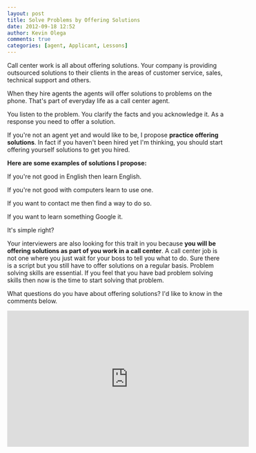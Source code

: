 ```yaml
---
layout: post
title: Solve Problems by Offering Solutions
date: 2012-09-18 12:52
author: Kevin Olega
comments: true
categories: [agent, Applicant, Lessons]
---
```

Call center work is all about offering solutions. Your company is providing outsourced solutions to their clients in the areas of customer service, sales, technical support and others.

When they hire agents the agents will offer solutions to problems on the phone. That's part of everyday life as a call center agent.

You listen to the problem. You clarify the facts and you acknowledge it. As a response you need to offer a solution.

If you're not an agent yet and would like to be, I propose **practice offering solutions**. In fact if you haven't been hired yet I'm thinking, you should start offering yourself solutions to get you hired.

**Here are some examples of solutions I propose:**

If you're not good in English then learn English.

If you're not good with computers learn to use one.

If you want to contact me then find a way to do so.

If you want to learn something Google it.

It's simple right?

Your interviewers are also looking for this trait in you because **you will be offering solutions as part of you work in a call center**. A call center job is not one where you just wait for your boss to tell you what to do. Sure there is a script but you still have to offer solutions on a regular basis. Problem solving skills are essential. If you feel that you have bad problem solving skills then now is the time to start solving that problem.

What questions do you have about offering solutions? I'd like to know in the comments below.

<iframe width="560" height="315" src="https://www.youtube.com/embed/dEl8L6Hj-4k" frameborder="0" allow="accelerometer; autoplay; encrypted-media; gyroscope; picture-in-picture" allowfullscreen></iframe>
